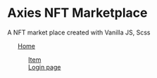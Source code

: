 <h1>Axies NFT Marketplace</h1>
A NFT market place created with Vanilla JS, Scss
<ul style="list-style: none;">
  <li><a href="https://ehsan-c137.github.io/axies-nft-marketplace/">Home</a></li>
  <ul style="list-style: none;">
  <li> <a href="https://ehsan-c137.github.io/axies-nft-marketplace/item1.html">Item</a></li>
  <li>  <a href="https://ehsan-c137.github.io/axies-nft-marketplace/login.html">Login page</a></li>
  </ul>
  
</ul>
